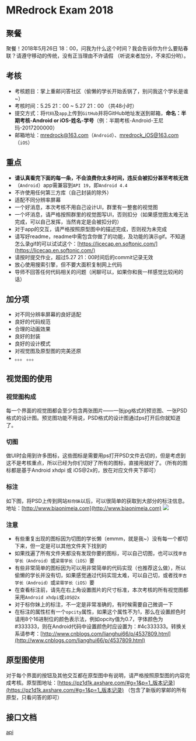 # MRedrock Exam 2018

## 聚餐
聚餐！2018年5月26日 18：00，问我为什么这个时间？我会告诉你为什么要贴春联？请遵守移动的传统，没有正当理由不许请假 （听说来者加分，不来扣分哟）。

## 考核
+ 考核题目：掌上重邮问答社区（偷懒的学长开始丢锅了，别问我这个学长是谁~）
+ 考核时间：5.25 21：00 ~ 5.27 21：00 （共48小时）
+ 提交方式：将`代码`及`app`上传到`GitHub`并将GitHub地址发送到邮箱，**命名：半期考核-Android or iOS-姓名-学号**（例：半期考核-Android-王尼玛-2017200000）
+ 邮箱地址：mredrock@163.com（`Android`）、mredrock_iOS@163.com（`iOS`）

## 重点
+ **请认真看完下面的每一条，不会浪费你太多时间，违反会被扣分甚至考核无效**
+ （`Android`）app需兼容到`API 19`，即`Android 4.4`
+ 不许使用任何第三方库（自己封装的除外）
+ 适配不同分辨率屏幕
+ 一个好消息，本次考核不用自己设计UI，群里有一整套的视觉图
+ 一个坏消息，请严格按照群里的视觉图写UI，否则扣分（如果感觉图太难无法完成，可以自己发挥，当然肯定是会被扣分的）
+ 对于app的交互，请严格按照原型图中的描述完成，否则视为未完成
+ 请写好readme，readme中需包含你做了的功能，及功能的演示gif。不知道怎么录gif的可以试试这个：[https://licecap.en.softonic.com/](https://licecap.en.softonic.com/)
+ 请按时提交作业，超过5.27 21：00时间后的commit记录无效
+ 放心使用搜索引擎，但不要大面积复制网上代码
+ 导师不回答任何代码相关的问题（闲聊可以，如果你和我一样感觉比较闲的话）

## 加分项
+ 对不同分辨率屏幕的良好适配
+ 良好的代码规范
+ 合理的动画效果
+ 良好的封装
+ 良好的设计模式
+ 对视觉图及原型图的完美还原
+ 。。。 。。。

## 视觉图的使用
### 视觉图构成
每一个界面的视觉图都会至少包含两张图片——一张jpg格式的预览图、一张PSD格式的设计图。预览图功能不用说，PSD格式的设计图通过ps打开后你就知道了。

### 切图
做UI时会用到许多图标，这些图标是需要用ps打开PSD文件去切的，但是考虑到这不是考核重点，所以已经为你们切好了所有的图标，直接用就好了。（所有的图标都是基于Android xhdpi 或 iOS@2x的，放在对应文件夹下即可）

### 标注
如下图，将PSD上传到网站`标你妹`以后，可以很简单的获取到大部分的标注信息。地址：[http://www.biaonimeia.com](http://www.biaonimeia.com)
![](img/img01.gif)

### 注意
+ 有些重复出现的图标因为切图的学长懒（emmm，就是我~）没有每一个都切下来，但一定是可以其他文件夹下找到的
+ 如果找遍了所有文件夹都没有发现你要的图标，可以自己切图，也可以找`李吉学长（Android）`或`梁霄学长（iOS）`要
+ 有些非常简单的图标因为可以用非常简单的代码实现（也推荐这么做），所以偷懒的学长并没有切，如果感觉通过代码实现太难，可以自己切，或者找`李吉学长（Android）`或`梁霄学长（iOS）`要
+ 在查看标注前，请先在右上角设置图片的尺寸标准，本次考核的所有视觉图都采用`Android xhdpi`或`iOS@2x`
+ 对于标你妹上的标注，不一定是非常准确的，有时候需要自己微调一下
+ 在标注的属性栏有一个`opcity`属性，如果这个属性不为1，那么在设置颜色时请用8个16进制位的颜色表示法，例如opcity值为0.7，字体颜色为#333333，则在Android代码中设置颜色时应设置为：#4c333333。转换关系请参考：[http://www.cnblogs.com/lianghui66/p/4537809.html](http://www.cnblogs.com/lianghui66/p/4537809.html)

## 原型图使用
对于每个界面的按钮及其他交互都在原型图中有说明，请严格按照原型图的内容完成考核。原型图地址：[https://pz1d1k.axshare.com/#g=1&p=1_版本记录](https://pz1d1k.axshare.com/#g=1&p=1_版本记录) （包含了新版的掌邮的所有原型，只看问答的即可）

## 接口文档
[api](api.md)